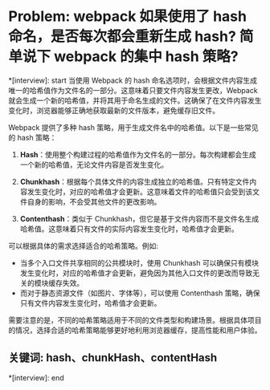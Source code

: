 # Problem: webpack 如果使用了 hash 命名，是否每次都会重新生成 hash? 简单说下 webpack 的集中 hash 策略?

*[interview]: start
当使用 Webpack 的 hash 命名选项时，会根据文件内容生成唯一的哈希值作为文件名的一部分。这意味着只要文件内容发生更改，Webpack 就会生成一个新的哈希值，并将其用于命名生成的文件。这确保了在文件内容发生变化时，浏览器能够正确地获取最新的文件版本，避免缓存旧文件。

Webpack 提供了多种 hash 策略，用于生成文件名中的哈希值。以下是一些常见的 hash 策略：
1. **Hash**：使用整个构建过程的哈希值作为文件名的一部分。每次构建都会生成一个新的哈希值，无论文件内容是否发生变化。

2. **Chunkhash**：根据每个具体文件的内容生成独立的哈希值。只有特定文件内容发生变化时，对应的哈希值才会更新。这意味着文件的哈希值只会受到该文件自身的影响，不会受其他文件的更改影响。

3. **Contenthash**：类似于 Chunkhash，但它是基于文件内容而不是文件名生成哈希值。这意味着只有文件的实际内容发生变化时，哈希值才会更新。

可以根据具体的需求选择适合的哈希策略。例如:
- 当多个入口文件共享相同的公共模块时，使用 Chunkhash 可以确保只有模块发生变化时，对应的哈希值才会更新，避免因为其他入口文件的更改而导致无关的模块缓存失效。
- 而对于静态资源文件（如图片、字体等），可以使用 Contenthash 策略，确保只有文件内容发生变化时，哈希值才会更新。

需要注意的是，不同的哈希策略适用于不同的文件类型和构建场景。根据具体项目的情况，选择合适的哈希策略能够更好地利用浏览器缓存，提高性能和用户体验。

## 关键词: hash、chunkHash、contentHash
*[interview]: end
